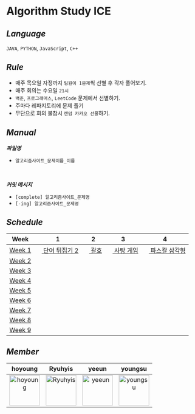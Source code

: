 # Algorithm Study ICE

## ***Language***
`JAVA`, `PYTHON`, `JavaScript`, `C++`

## ***Rule***
- 매주 목요일 자정까지 `팀원이 1문제`씩 선별 후 각자 풀어보기.
- 매주 회의는 수요일 `21시`
- `백준`, `프로그래머스`, `LeetCode` 문제에서 선별하기.
- 주마다 레파지토리에 문제 풀기
- 무단으로 회의 불참시 `랜덤 카카오 선물`하기. 

## ***Manual***
***파일명***
- `알고리즘사이트_문제이름_이름` 
<br>

***커밋 메시지***
- `[complete] 알고리즘사이트_문제명`
- `[-ing] 알고리즘사이트_문제명`

## ***Schedule***
|Week| 1 | 2 | 3 | 4 |
|:--:|:-:|:-:|:-:|:-:|
|[Week 1]()|[<img src="https://d2gd6pc034wcta.cloudfront.net/tier/8.svg" height="12"> 단어 뒤집기 2](https://www.acmicpc.net/problem/17413)|[<img src="https://d2gd6pc034wcta.cloudfront.net/tier/7.svg" height="12"> 괄호](https://www.acmicpc.net/problem/9012)|[<img src="https://d2gd6pc034wcta.cloudfront.net/tier/7.svg" height="12"> 사탕 게임](https://www.acmicpc.net/problem/3085)|[<img src="https://d2gd6pc034wcta.cloudfront.net/tier/7.svg" height="12"> 파스칼 삼각형](https://www.acmicpc.net/problem/15489)
|[Week 2]()|||
|[Week 3]()|||
|[Week 4]()|||
|[Week 5]()|||
|[Week 6]()|||
|[Week 7]()|||
|[Week 8]()|||
|[Week 9]()|||

<!-- [십자 모양 폭발](https://www.codetree.ai/missions/2/concepts/2/problems/cross-shape-bomb/description)
[<img src="https://d2gd6pc034wcta.cloudfront.net/tier/7.svg" height="12"> 토너먼트](https://www.acmicpc.net/problem/1057)
-->

## ***Member*** 
| hoyoung | Ryuhyis | yeeun | youngsu |
|:-------:|:-------:|:------:|:-------:|
|<a href = "https://github.com/ghrnwjd"><img src="https://avatars.githubusercontent.com/u/81744539?v=4" alt="hoyoung" width="80" style="max-width:100%" /></a>|<a href = "https://github.com/Ryuhyis"><img src="https://avatars.githubusercontent.com/u/76957700?v=4" alt="Ryuhyis" width="80" style="max-width:100%" /></a>|<a href = "https://github.com/yeeun426"><img src="https://avatars.githubusercontent.com/u/88296511?v=4" alt="yeeun" width="80" style="max-width:100%" /></a>|<a href = "https://github.com/0su1327"><img src="https://avatars.githubusercontent.com/u/81498362?v=4" alt="youngsu" width="80" style="max-width:100%" /></a>
